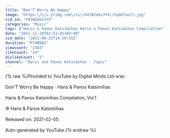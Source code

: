 ```yaml
---
title: "Don'T Worry Be Happy"
image: "https:\/\/i.ytimg.com\/vi\/V41W2ebx3Y4\/hqdefault.jpg"
vid_id: "V41W2ebx3Y4"
categories: "Music"
tags: ["Haris & Panos Katsimihas Haris & Panos Katsimihas Compilation","Vol.1 Don'T Worry Be Happy"]
date: "2021-11-24T02:51:45+03:00"
vid_date: "2021-08-23T14:19:55Z"
duration: "PT4M58S"
viewcount: "2383"
likeCount: "24"
dislikeCount: "2"
channel: "Haris and Panos Katsimihas - Topic"
---
```

{% raw %}Provided to YouTube by Digital Minds Ltd-srav<br /><br />Don'T Worry Be Happy · Haris &amp; Panos Katsimihas<br /><br />Haris &amp; Panos Katsimihas Compilation, Vol.1<br /><br />℗ Haris &amp; Panos Katsimihas<br /><br />Released on: 2021-02-05<br /><br />Auto-generated by YouTube.{% endraw %}
